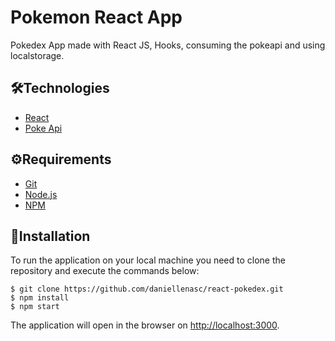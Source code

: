 # Pokemon React App

Pokedex App made with React JS, Hooks, consuming the pokeapi and using localstorage.

## 🛠️Technologies

- [React](https://reactjs.org/)
- [Poke Api](https://pokeapi.co/)

## ⚙️Requirements

- [Git](https://git-scm.com/)
- [Node.js](https://nodejs.org/en/)
- [NPM](https://www.npmjs.com/)

## 🚀Installation

To run the application on your local machine you need to clone the repository and execute the commands below:

```
$ git clone https://github.com/daniellenasc/react-pokedex.git
$ npm install
$ npm start
```

The application will open in the browser on [http://localhost:3000](http://localhost:3000/).

